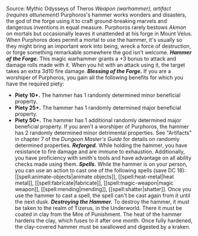 Source: Mythic Odysseys of Theros
*Weapon (warhammer), artifact (requires attunement)*
Purphoros's hammer works wonders and disasters, the god of the forge using it to craft ground-breaking marvels and dangerous inventions in equal measure. Purphoros rarely bestows *Akmon* on mortals but occasionally leaves it unattended at his forge in Mount Velus. When Purphoros does permit a mortal to use the hammer, it's usually so they might bring an important work into being, wreck a force of destruction, or forge something remarkable somewhere the god isn't welcome.
***Hammer of the Forge.*** This magic warhammer grants a +3 bonus to attack and damage rolls made with it. When you hit with an attack using it, the target takes an extra 3d10 fire damage.
***Blessing of the Forge.*** If you are a worshiper of Purphoros, you gain all the following benefits for which you have the required piety:
* **Piety 10+.** The hammer has 1 randomly determined minor beneficial property.
* **Piety 25+.** The hammer has 1 randomly determined major beneficial property.
* **Piety 50+.** The hammer has 1 additional randomly determined major beneficial property.
If you aren't a worshiper of Purphoros, the hammer has 2 randomly determined minor detrimental properties.
See "Artifacts" in chapter 7 of the *Dungeon Master's Guide* for details on randomly determined properties.
***Reforged.*** While holding the hammer, you have resistance to fire damage and are immune to exhaustion. Additionally, you have proficiency with smith's tools and have advantage on all ability checks made using them.
***Spells.*** While the hammer is on your person, you can use an action to cast one of the following spells (save DC 18): [[spell:animate-objects|animate objects]], [[spell:heat-metal|heat metal]], [[spell:fabricate|fabricate]], [[spell:magic-weapon|magic weapon]], [[spell:mending|mending]], [[spell:shatter|shatter]]. Once you use the hammer to cast a spell, the spell can't be cast again from it until the next dusk.
***Destroying the Hammer.*** To destroy the hammer, it must be taken to the realm of Tizerus, in the Underworld. There it must be coated in clay from the Mire of Punishment. The heat of the hammer hardens the clay, which fuses to it after one month. Once fully hardened, the clay-covered hammer must be swallowed and digested by a kraken.
